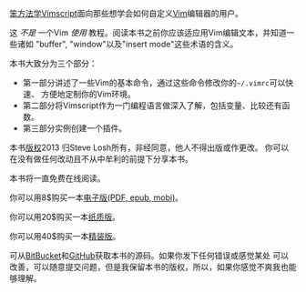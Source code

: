 [笨方法学Vimscript](http://learnvimscriptthehardway.stevelosh.com/)面向那些想学会如何自定义[Vim](http://www.vim.org/)编辑器的用户。

这 _不是_ 一个Vim _使用_ 教程。阅读本书之前你应该适应用Vim编辑文本，并知道一些诸如 "buffer", "window"以及"insert mode"这些术语的含义。

本书大致分为三个部分：

*   第一部分讲述了一些Vim的基本命令，通过这些命令修改你的`~/.vimrc`可以快速、 方便地定制你的Vim环境。
*   第二部分将Vimscript作为一门编程语言做深入了解，包括变量、比较还有函数。
*   第三部分实例创建一个插件。

本书[版权](http://learnvimscriptthehardway.stevelosh.com/license.html)2013 归Steve Losh所有，非经同意，他人不得出版或作更改。 你可以在没有做任何改动且不从中牟利的前提下分享本书。

本书将一直免费在线阅读。

你可以用8$购买一本[电子版(PDF, epub, mobi)](http://leanpub.org/learnvimscriptthehardway)。

你可以用20$购买一本[纸质版](http://bit.ly/lvsthw-paperback)。

你可以用40$购买一本[精装版](http://bit.ly/lvsthw-hardcover)。

可从[BitBucket](http://bitbucket.org/sjl/learnvimscriptthehardway/)和[GitHub](http://github.com/sjl/learnvimscriptthehardway/)获取本书的源码。如果你发下任何错误或感觉某处 可以改善，可以随意提交问题，但是我保留本书的版权，所以，如果你感觉不爽我也能够理解。
